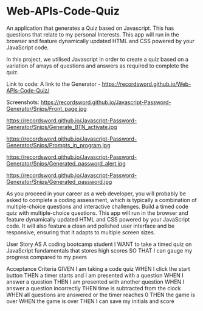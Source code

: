 # Web-APIs-Code-Quiz

An application that generates a Quiz based on Javascript. This has questions that relate to my personal Interests. This app will run in the browser and feature dynamically updated HTML and CSS powered by your JavaScript code.

In this project, we utilised Javascript in order to create a quiz based on a variation of arrays of questions and answers as required to complete the quiz. 

Link to code: A link to the Generator - https://recordsword.github.io/Web-APIs-Code-Quiz/

Screenshots: https://recordsword.github.io/Javascript-Password-Generator/Snips/Front_page.jpg

https://recordsword.github.io/Javascript-Password-Generator/Snips/Generate_BTN_activate.jpg

https://recordsword.github.io/Javascript-Password-Generator/Snips/Prompts_in_program.jpg

https://recordsword.github.io/Javascript-Password-Generator/Snips/Generated_password_alert.jpg

https://recordsword.github.io/Javascript-Password-Generator/Snips/Generated_password.jpg

As you proceed in your career as a web developer, you will probably be asked to complete a coding assessment, which is typically a combination of multiple-choice questions and interactive challenges. Build a timed code quiz with multiple-choice questions. This app will run in the browser and feature dynamically updated HTML and CSS powered by your JavaScript code. It will also feature a clean and polished user interface and be responsive, ensuring that it adapts to multiple screen sizes.

User Story
AS A coding bootcamp student
I WANT to take a timed quiz on JavaScript fundamentals that stores high scores
SO THAT I can gauge my progress compared to my peers

Acceptance Criteria
GIVEN I am taking a code quiz
WHEN I click the start button
THEN a timer starts and I am presented with a question
WHEN I answer a question
THEN I am presented with another question
WHEN I answer a question incorrectly
THEN time is subtracted from the clock
WHEN all questions are answered or the timer reaches 0
THEN the game is over
WHEN the game is over
THEN I can save my initials and score